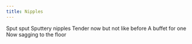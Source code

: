 ```yaml
---
title: Nipples
---
```

Sput sput
Sputtery nipples
Tender now but not like before
A buffet for one
Now sagging to the floor